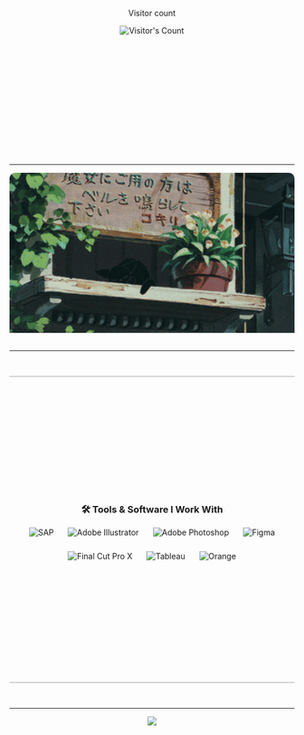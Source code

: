 <div align="center"> 
  <p>Visitor count</p>
  <img src="https://profile-counter.glitch.me/TahmeedHasan13/count.svg" alt="Visitor's Count" />
</div>

<div style="padding: 100px;">
  <p></p>
</div>

<hr>

<div align="center" style="width: 100%; max-height: 300px; overflow: hidden; border-radius: 10px;">
  <img src="https://github.com/TahmeedHasan13/TahmeedHasan13/blob/main/banner.gif?raw=true" alt="Banner GIF" width="100%" />

  <h1 align="center">
    <img src="https://readme-typing-svg.herokuapp.com/?font=Sora&size=32&center=true&vCenter=true&width=500&height=70&color=07F60E&duration=4000&lines=hi+there!+✌️;+I'm+Tahmeed+Hasan!;" />
</h1>

### A data-driven problem solver and product manager passionate <br> about building impactful tech solutions

<p align="center">
  <a href="mailto:hello@tahmeedhasan.com" target="_blank">
    <img src="https://img.shields.io/badge/Gmail-D14836?style=for-the-badge&logo=gmail&logoColor=white" alt="Gmail"/>
  </a>
  <a href="https://www.linkedin.com/in/tahmeedhasan/" target="_blank">
    <img src="https://img.shields.io/badge/LinkedIn-0077B5?style=for-the-badge&logo=linkedin&logoColor=white" alt="LinkedIn"/>
  </a>
  <a href="https://tahmeedhasan.com" target="_blank">
    <img src="https://img.shields.io/badge/Portfolio-000000?style=for-the-badge&logo=github&logoColor=white" alt="Website"/>
  </a>
</p>
</div>

<hr>

<div style="padding: 200px 0; margin: 30px 0; display: inline-block; border-top: 2px solid #ccc; border-bottom: 2px solid #ccc;">
  <h3 align="center">🛠️ Tools & Software I Work With</h3>

  <p align="center" style="display: flex; justify-content: center; flex-wrap: wrap; gap: 25px;">
    <img src="https://img.icons8.com/color/48/sap.png" alt="SAP" title="SAP"/>
    <img src="https://img.icons8.com/color/48/adobe-illustrator.png" alt="Adobe Illustrator" title="Adobe Illustrator"/>
    <img src="https://img.icons8.com/color/48/adobe-photoshop--v1.png" alt="Adobe Photoshop" title="Adobe Photoshop"/>
    <img src="https://img.icons8.com/color/48/figma--v1.png" alt="Figma" title="Figma"/>
    <img src="https://img.icons8.com/color/48/final-cut-pro-x.png" alt="Final Cut Pro X" title="Final Cut Pro X"/>
    <img src="https://img.icons8.com/color/48/tableau-software.png" alt="Tableau" title="Tableau"/>
    <img src="https://img.icons8.com/fluency/48/orange.png" alt="Orange" title="Orange"/>
  </p>
</div>
<br>
<hr>
<p align="center">
  <img src="https://github-readme-stats.vercel.app/api?username=TahmeedHasan13&show_icons=true&theme=tokyonight" />
</p>

